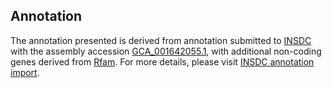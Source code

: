 

Annotation
----------

The annotation presented is derived from annotation submitted to
[INSDC](http://www.insdc.org) with the assembly accession
[GCA\_001642055.1](http://www.ebi.ac.uk/ena/data/view/GCA_001642055.1),
with additional non-coding genes derived from
[Rfam](http://rfam.xfam.org/). For more details, please visit [INSDC
annotation
import](http://ensemblgenomes.org/info/data/insdc_annotation).
